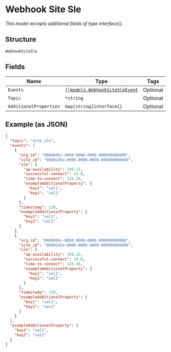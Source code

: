 
# Webhook Site Sle

*This model accepts additional fields of type interface{}.*

## Structure

`WebhookSiteSle`

## Fields

| Name | Type | Tags | Description |
|  --- | --- | --- | --- |
| `Events` | [`[]models.WebhookSiteSleEvent`](../../doc/models/webhook-site-sle-event.md) | Optional | - |
| `Topic` | `*string` | Optional | - |
| `AdditionalProperties` | `map[string]interface{}` | Optional | - |

## Example (as JSON)

```json
{
  "topic": "site_sle",
  "events": [
    {
      "org_id": "00000dbc-0000-0000-0000-000000000000",
      "site_id": "0000245a-0000-0000-0000-000000000000",
      "sle": {
        "ap-availability": 199.22,
        "successful-connect": 14.8,
        "time-to-connect": 125.56,
        "exampleAdditionalProperty": {
          "key1": "val1",
          "key2": "val2"
        }
      },
      "timestamp": 130,
      "exampleAdditionalProperty": {
        "key1": "val1",
        "key2": "val2"
      }
    },
    {
      "org_id": "00000dbc-0000-0000-0000-000000000000",
      "site_id": "0000245a-0000-0000-0000-000000000000",
      "sle": {
        "ap-availability": 199.22,
        "successful-connect": 14.8,
        "time-to-connect": 125.56,
        "exampleAdditionalProperty": {
          "key1": "val1",
          "key2": "val2"
        }
      },
      "timestamp": 130,
      "exampleAdditionalProperty": {
        "key1": "val1",
        "key2": "val2"
      }
    }
  ],
  "exampleAdditionalProperty": {
    "key1": "val1",
    "key2": "val2"
  }
}
```

